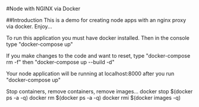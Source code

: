 #Node with NGINX via Docker

##Introduction
This is a demo for creating node apps with an nginx proxy via docker. Enjoy...


To run this application you must have docker installed. Then in the console type "docker-compose up"

If you make changes to the code and want to reset, type "docker-compose rm -f" then "docker-compose up --build -d"

Your node application will be running at localhost:8000 after you run "docker-compose up"


Stop containers, remove containers, remove images...
docker stop $(docker ps -a -q)
docker rm $(docker ps -a -q)
docker rmi $(docker images -q)
